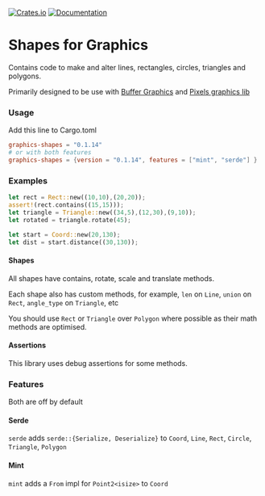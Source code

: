 [![Crates.io](https://img.shields.io/crates/v/graphics-shapes)](https://crates.io/crates/graphics-shapes "Crates.io version")
[![Documentation](https://img.shields.io/docsrs/graphics-shapes)](https://docs.rs/graphics-shapes "Documentation")

# Shapes for Graphics

Contains code to make and alter lines, rectangles, circles, triangles and polygons.

Primarily designed to be use with [Buffer Graphics](https://github.com/emmabritton/buffer-graphics-lib) and [Pixels graphics lib](https://github.com/emmabritton/pixel-graphics-lib)

### Usage

Add this line to Cargo.toml
```toml
graphics-shapes = "0.1.14"
# or with both features
graphics-shapes = {version = "0.1.14", features = ["mint", "serde"] }
```

### Examples 

```rust
let rect = Rect::new((10,10),(20,20));
assert!(rect.contains((15,15)));
let triangle = Triangle::new((34,5),(12,30),(9,10));
let rotated = triangle.rotate(45);

let start = Coord::new(20,130);
let dist = start.distance((30,130));
```

#### Shapes

All shapes have contains, rotate, scale and translate methods.

Each shape also has custom methods, for example, `len` on `Line`, `union` on `Rect`, `angle_type` on `Triangle`, etc

You should use `Rect` or `Triangle` over `Polygon` where possible as their math methods are optimised.

#### Assertions

This library uses debug assertions for some methods.

### Features

Both are off by default

#### Serde

`serde` adds `serde::{Serialize, Deserialize}` to `Coord`, `Line`, `Rect`, `Circle`, `Triangle`, `Polygon`

#### Mint

`mint` adds a `From` impl for `Point2<isize>` to `Coord`
